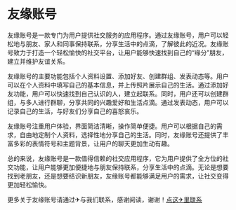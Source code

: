 # 友缘账号

友缘账号是一款专门为用户提供社交服务的应用程序。通过友缘账号，用户可以轻松地与朋友、家人和同事保持联系，分享生活中的点滴，了解彼此的近况。友缘账号致力于打造一个轻松愉快的社交平台，让用户能够快速找到自己的“缘分”朋友，建立并维护友谊关系。

友缘账号的主要功能包括个人资料设置、添加好友、创建群组、发表动态等。用户可以在个人资料中填写自己的基本信息，并上传照片展示自己的生活。通过添加好友功能，用户可以快速找到自己认识的人，建立起联系。同时，用户还可以创建群组，与多人进行群聊，分享共同的兴趣爱好和生活点滴。通过发表动态，用户可以记录自己的生活，与好友们分享自己的喜怒哀乐。

友缘账号注重用户体验，界面简洁清晰，操作简单便捷。用户可以根据自己的需求，自由地定制个人资料，选择性地分享自己的生活。同时，友缘账号还提供了丰富多彩的表情符号和主题背景，让用户的聊天更加生动有趣。

总的来说，友缘账号是一款值得信赖的社交应用程序，它为用户提供了全方位的社交功能，让用户能够更加便捷地与朋友保持联系，分享生活中的点滴。无论是想要找到老朋友，还是想要结识新朋友，友缘账号都能够满足用户的需求，让社交变得更加轻松愉快。

更多关于友缘账号请通过✈与我们联系，感谢阅读，谢谢！[点这✈里联系](https://ww.k02.cc)